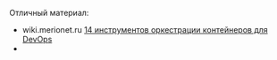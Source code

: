
Отличный материал:
- wiki.merionet.ru [14 инструментов оркестрации контейнеров для DevOps](https://wiki.merionet.ru/articles/14-instrumentov-orkestracii-kontejnerov-dlya-devops)
- 